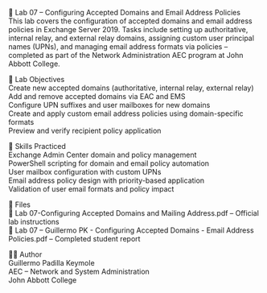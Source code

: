 🧪 Lab 07 – Configuring Accepted Domains and Email Address Policies  
This lab covers the configuration of accepted domains and email address policies in Exchange Server 2019. Tasks include setting up authoritative, internal relay, and external relay domains, assigning custom user principal names (UPNs), and managing email address formats via policies – completed as part of the Network Administration AEC program at John Abbott College.

🧭 Lab Objectives  
Create new accepted domains (authoritative, internal relay, external relay)  
Add and remove accepted domains via EAC and EMS  
Configure UPN suffixes and user mailboxes for new domains  
Create and apply custom email address policies using domain-specific formats  
Preview and verify recipient policy application

🔧 Skills Practiced  
Exchange Admin Center domain and policy management  
PowerShell scripting for domain and email policy automation  
User mailbox configuration with custom UPNs  
Email address policy design with priority-based application  
Validation of user email formats and policy impact

📄 Files  
📘 Lab 07-Configuring Accepted Domains and Mailing Address.pdf – Official lab instructions  
📝 Lab 07 – Guillermo PK - Configuring Accepted Domains - Email Address Policies.pdf – Completed student report  

👨‍💻 Author  
Guillermo Padilla Keymole  
AEC – Network and System Administration  
John Abbott College


